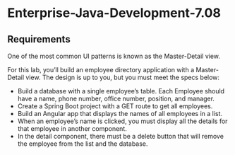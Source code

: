 # Enterprise-Java-Development-7.08

## Requirements

One of the most common UI patterns is known as the Master-Detail view.

For this lab, you’ll build an employee directory application with a Master-Detail view. The design is up to you, but you must meet the specs below:

- Build a database with a single employee’s table. Each Employee should have a name, phone number, office number, position, and manager.
- Create a Spring Boot project with a GET route to get all employees.
- Build an Angular app that displays the names of all employees in a list.
- When an employee’s name is clicked, you must display all the details for that employee in another component.
- In the detail component, there must be a delete button that will remove the employee from the list and the database.
